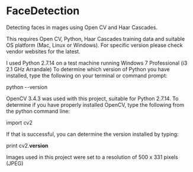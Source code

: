# FaceDetection
Detecting faces in mages using Open CV and Haar Cascades.

This requires Open CV, Python, Haar Cascades training data and suitable OS platform (Mac, Linux or Windows). For specific version please check vendor websites for the latest.

I used Python 2.7.14 on a test machine running Windows 7 Professional (i3 2.1 GHz Arrandale)
To determine which version of Python you have installed, type the following on your terminal or command prompt:

python --version

OpenCV 3.4.3 was used with this project, suitable for Python 2.7.14. To determine if you have properly installed OpenCV, type the following from the python command line:

import cv2

If that is successful, you can determine the version installed by typing:

print cv2.__version__

Images used in this project were set to a resolution of 500 x 331 pixels (JPEG)


